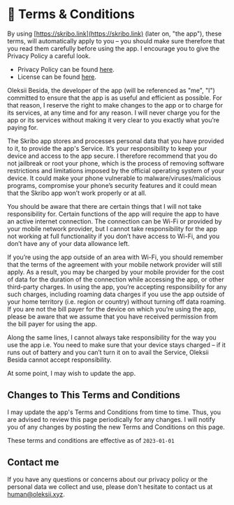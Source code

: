 # 📃 **Terms & Conditions**

By using [https://skribo.link](https://skribo.link) (later on, "the app"), these terms, will automatically apply to you – you should make sure therefore that you read them carefully before using the app. I encourage you to give the Privacy Policy a careful look.

- Privacy Policy can be found [here](./PRIVACY.md).
- License can be found [here](./LICENSE.md).

Oleksii Besida, the developer of the app (will be referenced as "me", "I") committed to ensure that the app is as useful and efficient as possible. For that reason, I reserve the right to make changes to the app or to charge for its services, at any time and for any reason. I will never charge you for the app or its services without making it very clear to you exactly what you’re paying for.

The Skribo app stores and processes personal data that you have provided to it, to provide the app's Service. It’s your responsibility to keep your device and access to the app secure. I therefore recommend that you do not jailbreak or root your phone, which is the process of removing software restrictions and limitations imposed by the official operating system of your device. It could make your phone vulnerable to malware/viruses/malicious programs, compromise your phone’s security features and it could mean that the Skribo app won’t work properly or at all.

You should be aware that there are certain things that I will not take responsibility for. Certain functions of the app will require the app to have an active internet connection. The connection can be Wi-Fi or provided by your mobile network provider, but I cannot take responsibility for the app not working at full functionality if you don’t have access to Wi-Fi, and you don’t have any of your data allowance left.

If you’re using the app outside of an area with Wi-Fi, you should remember that the terms of the agreement with your mobile network provider will still apply. As a result, you may be charged by your mobile provider for the cost of data for the duration of the connection while accessing the app, or other third-party charges. In using the app, you’re accepting responsibility for any such charges, including roaming data charges if you use the app outside of your home territory (i.e. region or country) without turning off data roaming. If you are not the bill payer for the device on which you’re using the app, please be aware that we assume that you have received permission from the bill payer for using the app.

Along the same lines, I cannot always take responsibility for the way you use the app i.e. You need to make sure that your device stays charged – if it runs out of battery and you can’t turn it on to avail the Service, Oleksii Besida cannot accept responsibility.

At some point, I may wish to update the app.

## Changes to This Terms and Conditions

I may update the app's Terms and Conditions from time to time. Thus, you are advised to review this page periodically for any changes. I will notify you of any changes by posting the new Terms and Conditions on this page.

These terms and conditions are effective as of `2023-01-01`

## Contact me

If you have any questions or concerns about our privacy policy or the personal data we collect and use, please don't hesitate to contact us at [human@oleksii.xyz](mailto:human@oleksii.xyz).
